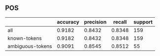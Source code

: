 
## POS

|                  | accuracy | precision | recall | support |
|------------------|----------|-----------|--------|---------|
| all              | 0.9182   | 0.8432    | 0.8348 | 159     |
| known-tokens     | 0.9182   | 0.8432    | 0.8348 | 159     |
| ambiguous-tokens | 0.9091   | 0.8545    | 0.8512 | 55      |

